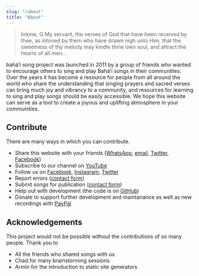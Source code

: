```yaml
---
slug: "/about"
title: "About"
---
```


> Intone, O My servant, the verses of God that have been received by thee, as intoned by them who have drawn nigh unto Him, that the sweetness of thy melody may kindle thine own soul, and attract the hearts of all men...

bahá’í song project was launched in 2011 by a group of friends who wanted to encourage others to sing and play Bahá’í songs in their communities. Over the years it has become a resource for people from all around the world who share the understanding that singing prayers and sacred verses can bring much joy and vibrancy to a community, and resources for learning to sing and play songs should be easily accessible. We hope this website can serve as a tool to create a joyous and uplifting atmosphere in your communities.

## Contribute

There are many ways in which you can contribute.

- Share this website with your friends ([WhatsApp](https://api.whatsapp.com/send?text=Hello%21+Check+out+a+collection+of+100%2B+Bah%C3%A1%27%C3%AD+inspired+songs+with+lyrics%2C+chords+and+videos+at+https%3A%2F%2Fwww.bahaisongproject.com), [email](mailto:?subject=bah%C3%A1'%C3%AD%20song%20project&body=Hello!%20Check%20out%20a%20collection%20of%20100%2B%20Bah%C3%A1'%C3%AD%20inspired%20songs%20with%20lyrics%2C%20chords%20and%20videos%20at%20https%3A%2F%2Fwww.bahaisongproject.com), [Twitter](https://twitter.com/intent/tweet/?text=Check%20out%20a%20collection%20of%20100%2B%20Bah%C3%A1'%C3%AD%20inspired%20songs%20with%20lyrics%2C%20chords%20and%20videos%20at%20https%3A%2F%2Fwww.bahaisongproject.com), [Facebook](https://www.facebook.com/sharer/sharer.php?u=https%3A%2F%2Fwww.bahaisongproject.com))
- Subscribe to our channel on [YouTube](https://www.youtube.com/bahaisongproject)
- Follow us on [Facebook](https://www.facebook.com/bahaisongproject/), [Instagram](https://www.instagram.com/bahaisongproject/), [Twitter](https://twitter.com/bahaisongp)
- Report errors ([contact form](https://www.bahaisongproject.com/contact))
- Submit songs for publication ([contact form](https://www.bahaisongproject.com/contact))
- Help out with development (the code is on [GitHub](https://github.com/bahaisongproject))
- Donate to support further development and maintanance as well as new recordings with [PayPal](https://www.paypal.me/bahaisongproject)

<div class="g-ytsubscribe" data-channelid="UCDKTrq0MLmvnxzA9urX2n7Q" data-layout="default" data-count="default"></div>

## Acknowledgements

This project would not be possible without the contributions of so many people. Thank you to

- All the friends who shared songs with us
- Chad for many brainstorming sessions
- Armin for the introduction to static site generators
